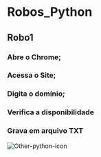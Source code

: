 # Robos_Python

## Robo1
### Abre o Chrome;
### Acessa o Site;
### Digita o domínio;
### Verifica a disponibilidade
### Grava em arquivo TXT

![Other-python-icon](https://user-images.githubusercontent.com/39570139/62841439-63561d80-bc7e-11e9-95e3-bd5454047fbd.png)


